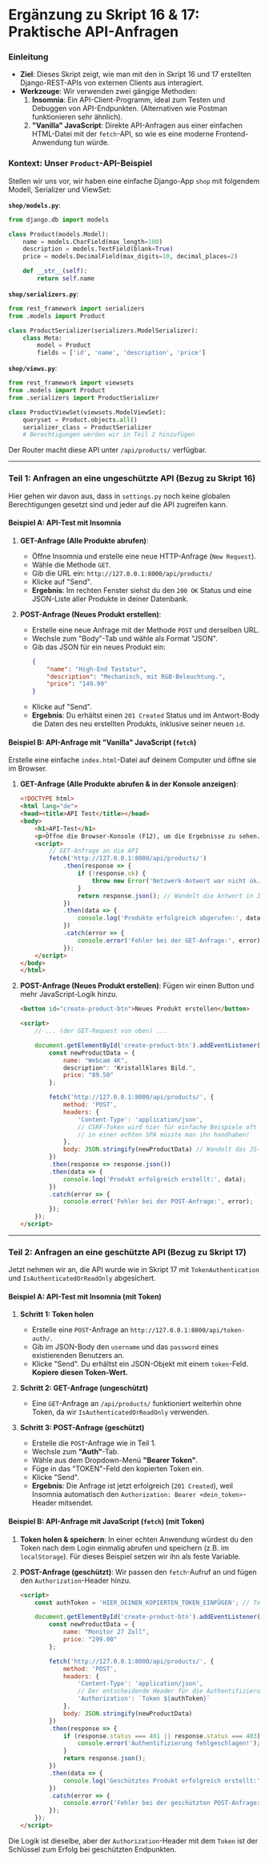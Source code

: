 # Ergänzung zu Skript 16 & 17: Praktische API-Anfragen

### Einleitung

* **Ziel**: Dieses Skript zeigt, wie man mit den in Skript 16 und 17 erstellten Django-REST-APIs von externen Clients aus interagiert.
* **Werkzeuge**: Wir verwenden zwei gängige Methoden:
    1.  **Insomnia**: Ein API-Client-Programm, ideal zum Testen und Debuggen von API-Endpunkten. (Alternativen wie Postman funktionieren sehr ähnlich).
    2.  **"Vanilla" JavaScript**: Direkte API-Anfragen aus einer einfachen HTML-Datei mit der `fetch`-API, so wie es eine moderne Frontend-Anwendung tun würde.

### Kontext: Unser `Product`-API-Beispiel

Stellen wir uns vor, wir haben eine einfache Django-App `shop` mit folgendem Modell, Serializer und ViewSet:

**`shop/models.py`**:
```python
from django.db import models

class Product(models.Model):
    name = models.CharField(max_length=100)
    description = models.TextField(blank=True)
    price = models.DecimalField(max_digits=10, decimal_places=2)

    def __str__(self):
        return self.name
```
**`shop/serializers.py`**:
```python
from rest_framework import serializers
from .models import Product

class ProductSerializer(serializers.ModelSerializer):
    class Meta:
        model = Product
        fields = ['id', 'name', 'description', 'price']
```
**`shop/views.py`**:
```python
from rest_framework import viewsets
from .models import Product
from .serializers import ProductSerializer

class ProductViewSet(viewsets.ModelViewSet):
    queryset = Product.objects.all()
    serializer_class = ProductSerializer
    # Berechtigungen werden wir in Teil 2 hinzufügen
```
Der Router macht diese API unter `/api/products/` verfügbar.

---
### Teil 1: Anfragen an eine ungeschützte API (Bezug zu Skript 16)

Hier gehen wir davon aus, dass in `settings.py` noch keine globalen Berechtigungen gesetzt sind und jeder auf die API zugreifen kann.

#### Beispiel A: API-Test mit Insomnia

1.  **GET-Anfrage (Alle Produkte abrufen)**:
    * Öffne Insomnia und erstelle eine neue HTTP-Anfrage (`New Request`).
    * Wähle die Methode `GET`.
    * Gib die URL ein: `http://127.0.0.1:8000/api/products/`
    * Klicke auf "Send".
    * **Ergebnis**: Im rechten Fenster siehst du den `200 OK` Status und eine JSON-Liste aller Produkte in deiner Datenbank.

2.  **POST-Anfrage (Neues Produkt erstellen)**:
    * Erstelle eine neue Anfrage mit der Methode `POST` und derselben URL.
    * Wechsle zum "Body"-Tab und wähle als Format "JSON".
    * Gib das JSON für ein neues Produkt ein:
      ```json
      {
          "name": "High-End Tastatur",
          "description": "Mechanisch, mit RGB-Beleuchtung.",
          "price": "149.99"
      }
      ```
    * Klicke auf "Send".
    * **Ergebnis**: Du erhältst einen `201 Created` Status und im Antwort-Body die Daten des neu erstellten Produkts, inklusive seiner neuen `id`.

#### Beispiel B: API-Anfrage mit "Vanilla" JavaScript (`fetch`)

Erstelle eine einfache `index.html`-Datei auf deinem Computer und öffne sie im Browser.

1.  **GET-Anfrage (Alle Produkte abrufen & in der Konsole anzeigen)**:
    ```html
    <!DOCTYPE html>
    <html lang="de">
    <head><title>API Test</title></head>
    <body>
        <h1>API-Test</h1>
        <p>Öffne die Browser-Konsole (F12), um die Ergebnisse zu sehen.</p>
        <script>
            // GET-Anfrage an die API
            fetch('http://127.0.0.1:8000/api/products/')
                .then(response => {
                    if (!response.ok) {
                        throw new Error('Netzwerk-Antwort war nicht ok.');
                    }
                    return response.json(); // Wandelt die Antwort in JSON um
                })
                .then(data => {
                    console.log('Produkte erfolgreich abgerufen:', data);
                })
                .catch(error => {
                    console.error('Fehler bei der GET-Anfrage:', error);
                });
        </script>
    </body>
    </html>
    ```

2.  **POST-Anfrage (Neues Produkt erstellen)**:
    Fügen wir einen Button und mehr JavaScript-Logik hinzu.

    ```html
    <button id="create-product-btn">Neues Produkt erstellen</button>

    <script>
        // ... (der GET-Request von oben) ...

        document.getElementById('create-product-btn').addEventListener('click', () => {
            const newProductData = {
                name: "Webcam 4K",
                description": "Kristallklares Bild.",
                price: "89.50"
            };

            fetch('http://127.0.0.1:8000/api/products/', {
                method: 'POST',
                headers: {
                    'Content-Type': 'application/json',
                    // CSRF-Token wird hier für einfache Beispiele oft weggelassen,
                    // in einer echten SPA müsste man ihn handhaben!
                },
                body: JSON.stringify(newProductData) // Wandelt das JS-Objekt in einen JSON-String um
            })
            .then(response => response.json())
            .then(data => {
                console.log('Produkt erfolgreich erstellt:', data);
            })
            .catch(error => {
                console.error('Fehler bei der POST-Anfrage:', error);
            });
        });
    </script>
    ```

---
### Teil 2: Anfragen an eine geschützte API (Bezug zu Skript 17)

Jetzt nehmen wir an, die API wurde wie in Skript 17 mit `TokenAuthentication` und `IsAuthenticatedOrReadOnly` abgesichert.

#### Beispiel A: API-Test mit Insomnia (mit Token)

1.  **Schritt 1: Token holen**
    * Erstelle eine `POST`-Anfrage an `http://127.0.0.1:8000/api/token-auth/`.
    * Gib im JSON-Body den `username` und das `password` eines existierenden Benutzers an.
    * Klicke "Send". Du erhältst ein JSON-Objekt mit einem `token`-Feld. **Kopiere diesen Token-Wert.**

2.  **Schritt 2: GET-Anfrage (ungeschützt)**
    * Eine `GET`-Anfrage an `/api/products/` funktioniert weiterhin ohne Token, da wir `IsAuthenticatedOrReadOnly` verwenden.

3.  **Schritt 3: POST-Anfrage (geschützt)**
    * Erstelle die `POST`-Anfrage wie in Teil 1.
    * Wechsle zum **"Auth"**-Tab.
    * Wähle aus dem Dropdown-Menü **"Bearer Token"**.
    * Füge in das "TOKEN"-Feld den kopierten Token ein.
    * Klicke "Send".
    * **Ergebnis**: Die Anfrage ist jetzt erfolgreich (`201 Created`), weil Insomnia automatisch den `Authorization: Bearer <dein_token>`-Header mitsendet.

#### Beispiel B: API-Anfrage mit JavaScript (`fetch`) (mit Token)

1.  **Token holen & speichern**:
    In einer echten Anwendung würdest du den Token nach dem Login einmalig abrufen und speichern (z.B. im `localStorage`). Für dieses Beispiel setzen wir ihn als feste Variable.

2.  **POST-Anfrage (geschützt)**:
    Wir passen den `fetch`-Aufruf an und fügen den `Authorization`-Header hinzu.
    ```html
    <script>
        const authToken = 'HIER_DEINEN_KOPIERTEN_TOKEN_EINFÜGEN'; // Token aus Schritt 1

        document.getElementById('create-product-btn').addEventListener('click', () => {
            const newProductData = {
                name: "Monitor 27 Zoll",
                price: "299.00"
            };

            fetch('http://127.0.0.1:8000/api/products/', {
                method: 'POST',
                headers: {
                    'Content-Type': 'application/json',
                    // Der entscheidende Header für die Authentifizierung
                    'Authorization': `Token ${authToken}` 
                },
                body: JSON.stringify(newProductData)
            })
            .then(response => {
                if (response.status === 401 || response.status === 403) {
                    console.error('Authentifizierung fehlgeschlagen!');
                }
                return response.json();
            })
            .then(data => {
                console.log('Geschütztes Produkt erfolgreich erstellt:', data);
            })
            .catch(error => {
                console.error('Fehler bei der geschützten POST-Anfrage:', error);
            });
        });
    </script>
    ```
Die Logik ist dieselbe, aber der `Authorization`-Header mit dem `Token` ist der Schlüssel zum Erfolg bei geschützten Endpunkten.